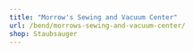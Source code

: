 ```yaml
---
title: "Morrow's Sewing and Vacuum Center"
url: /bend/morrows-sewing-and-vacuum-center/
shop: Staubsauger
---
```

